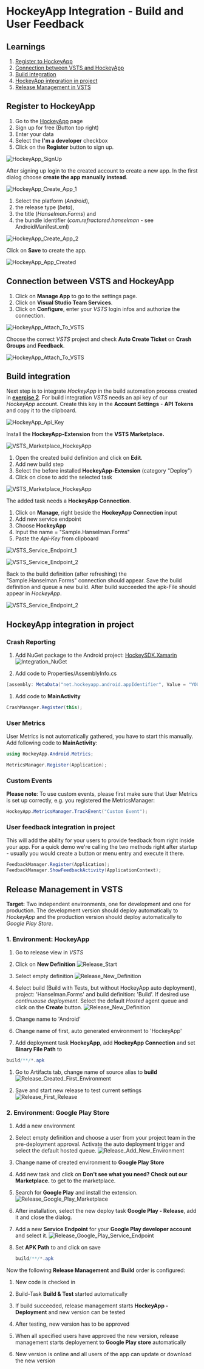 # HockeyApp Integration - Build and User Feedback

## Learnings

1. [Register to HockeyApp](#register-to-hockeyApp)
1. [Connection between VSTS and HockeyApp](#connection-between-vsts-and-hockeyapp)
1. [Build integration](#build-integration)
1. [HockeyApp integration in project](#hockeyapp-integration-in-project)
1. [Release Management in VSTS](#release-management-in-vsts)

## Register to HockeyApp
1. Go to the [HockeyApp](https://www.hockeyapp.net/) page
1. Sign up for free (Button top right)
1. Enter your data
1. Select the **I'm a developer** checkbox
1. Click on the **Register** button to sign up.

![HockeyApp_SignUp](images/exercise5/HockeyApp_SignUp.png "Sign up to HockeyApp")

After signing up login to the created account to create a new app. In the first dialog choose **create the app manually instead**.<br/>

![HockeyApp_Create_App_1](images/exercise5/HockeyApp_Create_App.png "Create HockeyApp App")

1. Select the platform (*Android*),
1. the release type (*beta*),
1. the title (*Hanselman.Forms*) and
1. the bundle identifier (*com.refractored.hanselman* - see AndroidManifest.xml)

![HockeyApp_Create_App_2](images/exercise5/HockeyApp_Create_App_2.png "Create HockeyApp App - Settings")

Click on **Save** to create the app.

![HockeyApp_App_Created](images/exercise5/HockeyApp_App_Created.png "App Dashboard")

## Connection between VSTS and HockeyApp
1. Click on **Manage App** to go to the settings page.
2. Click on **Visual Studio Team Services**.
3. Click on **Configure**, enter your *VSTS* login infos and authorize the connection.

![HockeyApp_Attach_To_VSTS](images/exercise5/HockeyApp_Attach_To_VSTS.png "Connection between VSTS and HockeyApp")

Choose the correct *VSTS* project and check **Auto Create Ticket** on **Crash Groups** and **Feedback**.

![HockeyApp_Attach_To_VSTS](images/exercise5/HockeyApp_Attached_To_VSTS.png "Connection between VSTS and HockeyApp")

## Build integration
Next step is to integrate *HockeyApp* in the build automation process created in [**exercise 2**](exercise2.md). For build integration *VSTS* needs an api key of our *HockeyApp* account. Create this key in the **Account Settings** - **API Tokens** and copy it to the clipboard.

![HockeyApp_Api_Key](images/exercise5/HockeyApp_Api_Key.png "Created Api-Key in HockeyApp settings")

Install the **HockeyApp-Extension** from the **VSTS Marketplace.**

![VSTS_Marketplace_HockeyApp](images/exercise5/VSTS_Install_Hockey_app.png "Install HockeyApp-Extension from marketplace")

1. Open the created build definition and click on **Edit**.
1. Add new build step
1. Select the before installed **HockeyApp-Extension** (category "Deploy")
1. Click on close to add the selected task

![VSTS_Marketplace_HockeyApp](images/exercise5/VSTS_Build_Add_Hockey_App_Task.png "Add HockeyApp task to build definition")

The added task needs a **HockeyApp Connection**.
1. Click on **Manage**, right beside the **HockeyApp Connection** input
1. Add new service endpoint
1. Choose **HockeyApp**
1. Input the name = "Sample.Hanselman.Forms"
1. Paste the *Api-Key* from clipboard

![VSTS_Service_Endpoint_1](images/exercise5/VSTS_Build_Add_Hockey_App_Service_1.png "Add new Service Endpoint")

![VSTS_Service_Endpoint_2](images/exercise5/VSTS_Build_Add_Hockey_App_Service_2.png "Add new HockeyApp Connection")

Back to the build definition (after refreshing) the "Sample.Hanselman.Forms" connection should appear. Save the build definition and queue a new build. After build succeeded the apk-File should appear in *HockeyApp*.

![VSTS_Service_Endpoint_2](images/exercise5/HockeyApp_After_First_Build.png "New version created in HockeyApp after build succeeded")

## HockeyApp integration in project

### Crash Reporting
1. Add NuGet package to the Android project: [HockeySDK.Xamarin ](https://www.nuget.org/packages/HockeySDK.Xamarin/)
![Integration_NuGet](images/exercise5/Integration_NuGet.png "Add HockeySDK.Xamarin")

1. Add code to Properties/AssemblyInfo.cs
```cs
[assembly: MetaData("net.hockeyapp.android.appIdentifier", Value = "YOUR_APP_ID_FROM_HOCKEY_APP")]
```

1. Add code to **MainActivity**
```cs
CrashManager.Register(this);
```

### User Metrics
User Metrics is not automatically gathered, you have to start this manually. Add following code to **MainActivity**:
```cs
using HockeyApp.Android.Metrics;

MetricsManager.Register(Application);
```

### Custom Events
**Please note**: To use custom events, please first make sure that User Metrics is set up correctly, e.g. you registered the MetricsManager:

```cs
HockeyApp.MetricsManager.TrackEvent("Custom Event");
```

### User feedback integration in project
This will add the ability for your users to provide feedback from right inside your app. For a quick demo we're calling the two methods right after startup - usually you would create a button or menu entry and execute it there.

```cs
FeedbackManager.Register(Application);
FeedbackManager.ShowFeedbackActivity(ApplicationContext);
```

## Release Management in VSTS
**Target:** Two independent environments, one for development and one for production. The development version should deploy automatically to *HockeyApp* and the production version should deploy automatically to *Google Play Store*.

### 1. Environment: HockeyApp
1. Go to release view in *VSTS*
1. Click on **New Definition**
![Release_Start](images/exercise5/Release_Start.png "First release definition")

1. Select empty definition
![Release_New_Definition](images/exercise5/Release_New_Definition_1.png "Create release definition")

1. Select build (Build with Tests, but without HockeyApp auto deployment), project: 'Hanselman.Forms' and build definition: 'Build'. If desired use *continuouse deployment*. Select the default *Hosted* agent queue and click on the **Create** button.
![Release_New_Definition](images/exercise5/Release_New_Definition_2.png "Create release definition")

1. Change name to 'Android'
1. Change name of first, auto generated environment to 'HockeyApp'
1. Add deployment task **HockeyApp**, add **HockeyApp Connection** and set **Binary File Path** to
```cs
build/**/*.apk
```
1. Go to Artifacts tab, change name of source alias to **build**
![Release_Created_First_Environment](images/exercise5/Release_HockeyApp_Task.png "Created first release environment")

1. Save and start new release to test current settings
![Release_First_Release](images/exercise5/Release_HockeyApp_Task_Success.png "First succeeded release build")

### 2. Environment: Google Play Store
1. Add a new environment
1. Select empty definition and choose a user from your project team in the pre-deployment approval. Activate the auto deployment trigger and select the default hosted queue.
![Release_Add_New_Environment](images/exercise5/Release_Add_New_Environment.png "Add new environment")

1. Change name of created environment to **Google Play Store**
1. Add new task and click on **Don't see what you need? Check out our Marketplace.** to get to the marketplace.
1. Search for **Google Play** and install the extension.
![Release_Google_Play_Marketplace](images/exercise5/Release_Google_Play_Marketplace.png "Install Google Play VSTS Extension")

1. After installation, select the new deploy task **Google Play - Release**, add it and close the dialog.
1. Add a new **Service Endpoint** for your **Google Play developer account** and select it.
![Release_Google_Play_Service_Endpoint](images/exercise5/Release_Google_Play_Service_Endpoint.png "Add new Google Play Connection")

1. Set **APK Path** to and click on save
    ```cs
    build/**/*.apk
    ```

Now the following **Release Management** and **Build** order is configured:

1. New code is checked in

1. Build-Task **Build & Test** started automatically

1. If build succeeded, release management starts **HockeyApp - Deployment** and new version can be tested

1. After testing, new version has to be approved

1. When all specified users have approved the new version, release management starts deployement to **Google Play store** automatically

1. New version is online and all users of the app can update or download the new version
